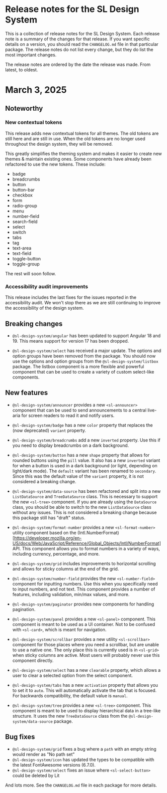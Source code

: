 # Release notes for the SL Design System

This is a collection of release notes for the SL Design System. Each release note is a summary of the changes for that release. If you want specific details on a version, you should read the `CHANGELOG.md` file in that particular package. The release notes do not list every change, but they do list the most important changes.

The release notes are ordered by the date the release was made. From latest, to oldest.

# March 3, 2025

## Noteworthy

### New contextual tokens

This release adds new contextual tokens for all themes. The old tokens are still here and are still in use. When the old tokens are no longer used throughout the design system, they will be removed.

This greatly simplifies the theming system and makes it easier to create new themes & maintain existing ones. Some components have already been refactored to use the new tokens. These include:
- badge
- breadcrumbs
- button
- button-bar
- checkbox
- form
- radio-group
- menu
- number-field
- search-field
- select
- switch
- tabs
- tag
- text-area
- text-field
- toggle-button
- toggle-group

The rest will soon follow.

### Accessibility audit improvements

This release includes the last fixes for the issues reported in the accessibility audit. We won't stop there as we are still continuing to improve the accessibility of the design system.

## Breaking changes

- `@sl-design-system/angular` has been updated to support Angular 18 and 19. This means support for version 17 has been dropped.

- `@sl-design-system/select` has received a major update. The options and option groups have been removed from the package. You should now use the options and option groups from the `@sl-design-system/listbox` package. The listbox component is a more flexible and powerful component that can be used to create a variety of custom select-like components.

## New features

- `@sl-design-system/announcer` provides a new `<sl-announcer>` component that can be used to send announcements to a central live-aria for screen readers to read it and notify users.

- `@sl-design-system/badge` has a new `color` property that replaces the (now deprecated) `variant` property.

- `@sl-design-system/breadcrumbs` add a new `inverted` property. Use this if you need to display breadcrumbs on a dark background.

- `@sl-design-system/button` has a new `shape` property that allows for rounded buttons using the `pill` value. It also has a new `inverted` variant for when a button is used in a dark background (or light, depending on light/dark mode). The `default` variant has been renamed to `secondary`. Since this was the default value of the `variant` property, it is not considered a breaking change.

- `@sl-design-system/data-source` has been refactored and split into a new `ListDataSource` and `TreeDataSource` class. This is necessary to support the new `<sl-tree>` component. If you are already using the `DataSource` class, you should be able to switch to the new `ListDataSource` class without any issues. This is not considered a breaking change because this package still has "draft" status.

- `@sl-design-system/format-number` provides a new `<sl-format-number>` utility component based on the (Intl.NumberFormat)[https://developer.mozilla.org/en-US/docs/Web/JavaScript/Reference/Global_Objects/Intl/NumberFormat] API. This component allows you to format numbers in a variety of ways, including currency, percentage, and more.

- `@sl-design-system/grid` includes improvements to horizontal scrolling and allows for sticky columns at the end of the grid.

- `@sl-design-system/number-field` provides the new `<sl-number-field>` component for inputting numbers. Use this when you specifically need to input numbers, and not text. This component provides a number of features, including validation, min/max values, and more.

- `@sl-design-system/paginator` provides new components for handling pagination.

- `@sl-design-system/panel` provides a new `<sl-panel>` component. This component is meant to be used as a UI container. Not to be confused with `<sl-card>`, which is meant for navigation.

- `@sl-design-system/scrollbar` provides a new utility `<sl-scrollbar>` component for those places where you need a scrollbar, but are unable to use a native one. The only place this is currently used is in `<sl-grid>` when sticky columns are active. Most users will probably never use this component directly.

- `@sl-design-system/select` has a new `clearable` property, which allows a user to clear a selected option from the select component.

- `@sl-design-system/tabs` has a new `activation` property that allows you to set it to `auto`. This will automatically activate the tab that is focused. For backwards compatibility, the default value is `manual`.

- `@sl-design-system/tree` provides a new `<sl-tree>` component. This component is meant to be used to display hierarchical data in a tree-like structure. It uses the new `TreeDataSource` class from the `@sl-design-system/data-source` package.

## Bug fixes

- `@sl-design-system/grid` fixes a bug where a `path` with an empty string would render as "No path set"
- `@sl-design-system/icon` has updated the types to be compatible with the latest FontAwesome versions (6.7.0).
- `@sl-design-system/select` fixes an issue where `<sl-select-button>` could be deleted by Lit

And lots more. See the `CHANGELOG.md` file in each package for more details.
